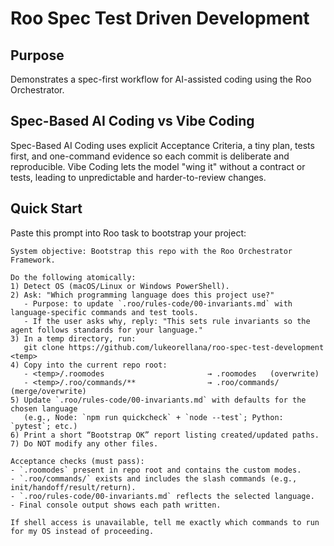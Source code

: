# Roo Spec Test Driven Development

## Purpose
Demonstrates a spec-first workflow for AI-assisted coding using the Roo Orchestrator.

## Spec-Based AI Coding vs Vibe Coding
Spec-Based AI Coding uses explicit Acceptance Criteria, a tiny plan, tests first, and one-command evidence so each commit is deliberate and reproducible.
Vibe Coding lets the model "wing it" without a contract or tests, leading to unpredictable and harder-to-review changes.

## Quick Start
Paste this prompt into Roo task to bootstrap your project:

```
System objective: Bootstrap this repo with the Roo Orchestrator Framework.

Do the following atomically:
1) Detect OS (macOS/Linux or Windows PowerShell).
2) Ask: "Which programming language does this project use?"
   - Purpose: to update `.roo/rules-code/00-invariants.md` with language-specific commands and test tools.
   - If the user asks why, reply: "This sets rule invariants so the agent follows standards for your language."
3) In a temp directory, run:
   git clone https://github.com/lukeorellana/roo-spec-test-development <temp>
4) Copy into the current repo root:
   - <temp>/.roomodes                       → .roomodes   (overwrite)
   - <temp>/.roo/commands/**                → .roo/commands/ (merge/overwrite)
5) Update `.roo/rules-code/00-invariants.md` with defaults for the chosen language
   (e.g., Node: `npm run quickcheck` + `node --test`; Python: `pytest`; etc.)
6) Print a short “Bootstrap OK” report listing created/updated paths.
7) Do NOT modify any other files.

Acceptance checks (must pass):
- `.roomodes` present in repo root and contains the custom modes.
- `.roo/commands/` exists and includes the slash commands (e.g., init/handoff/result/return).
- `.roo/rules-code/00-invariants.md` reflects the selected language.
- Final console output shows each path written.

If shell access is unavailable, tell me exactly which commands to run for my OS instead of proceeding.

```

